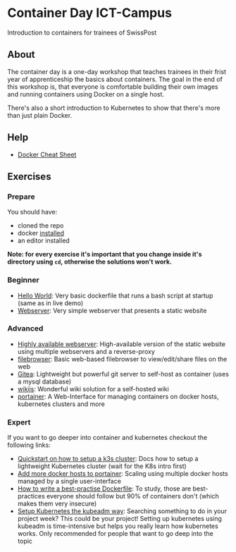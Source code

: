 # Container Day ICT-Campus

Introduction to containers for trainees of SwissPost

## About

The container day is a one-day workshop that teaches trainees in their frist year of apprenticeship the basics about containers. The goal in the end of this workshop is, that everyone is comfortable building their own images and running containers using Docker on a single host.

There's also a short introduction to Kubernetes to show that there's more than just plain Docker.

## Help

- [Docker Cheat Sheet](https://dockerlabs.collabnix.com/docker/cheatsheet/)

## Exercises

### Prepare

You should have:

- cloned the repo
- docker [installed](https://docs.docker.com/engine/install/ubuntu/)
- an editor installed

**Note: for every exercise it's important that you change inside it's directory using `cd`, otherwise the solutions won't work.**

### Beginner

- [Hello World](./beginner/helloworld): Very basic dockerfile that runs a bash script at startup (same as in live demo)
- [Webserver](./beginner/webserver): Very simple webserver that presents a static website

### Advanced

- [Highly available webserver](./advanced/webserver-ha): High-available version of the static website using multiple webservers and a reverse-proxy
- [filebrowser](./advanced/filebrowser/): Basic web-based filebrowser to view/edit/share files on the web
- [Gitea](./advanced/gitea): Lightweight but powerful git server to self-host as container (uses a mysql database)
- [wikijs](./advanced/wikijs/): Wonderful wiki solution for a self-hosted wiki
- [portainer](./advanced/portainer): A Web-Interface for managing containers on docker hosts, kubernetes clusters and more

### Expert

If you want to go deeper into container and kubernetes checkout the following links:

- [Quickstart on how to setup a k3s cluster](https://docs.k3s.io/quick-start): Docs how to setup a lightweight Kubernetes cluster (wait for the K8s intro first)
- [Add more docker hosts to portainer](https://markontech.com/devops/add-a-remote-docker-host-in-portainer/): Scaling using multiple docker hosts managed by a single user-interface
- [How to write a best-practise Dockerfile](https://sysdig.com/blog/dockerfile-best-practices/): To study, those are best-practices everyone should follow but 90% of containers don't (which makes them very insecure)
- [Setup Kubernetes the kubeadm way](https://technat.ch/posts/k8s_kubeadm/): Searching something to do in your project week? This could be your project! Setting up kubernetes using kubeadm is time-intensive but helps you really learn how kubernetes works. Only recommended for people that want to go deep into the topic
